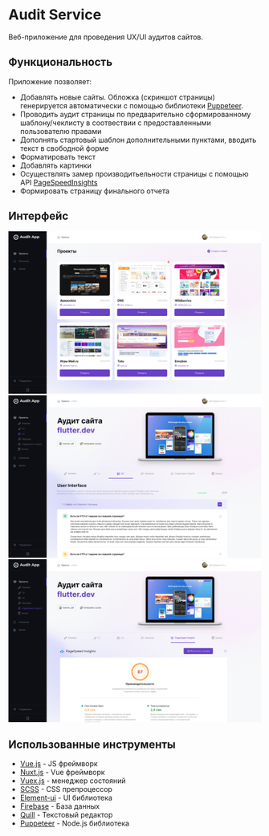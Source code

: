 # Audit Service

Веб-приложение для проведения UX/UI аудитов сайтов.


## Функциональность

Приложение позволяет:

- Добавлять новые сайты. Обложка (скриншот страницы) генерируется автоматически с помощью библиотеки [Puppeteer](https://pptr.dev/).
- Проводить аудит страницы по предварительно сформированному шаблону/чеклисту в соотвествии с предоставленными пользователю правами
- Дополнять стартовый шаблон дополнительными пунктами, вводить текст в свободной форме
- Форматировать текст
- Добавлять картинки
- Осуществлять замер производитьельности страницы с помощью API [PageSpeedInsights](https://developers.google.com/speed/docs/insights/v5/get-started?hl=ru)
- Формировать страницу финального отчета

## Интерфейс

![image](assets/img/Projects-prev.png)
![image](assets/img/UX-prev.png)
![image](assets/img/PSI-prev.png)

## Использованные инструменты

- [Vue.js](https://vuejs.org/) - JS фреймворк
- [Nuxt.js](https://nuxtjs.org/) - Vue фреймворк
- [Vuex.js](https://vuex.vuejs.org/) - менеджер состояний
- [SCSS](https://sass-lang.com/) - CSS препроцессор
- [Element-ui](https://element.eleme.io/#/en-US) - UI библиотека
- [Firebase](https://firebase.google.com/) - База данных
- [Quill](https://quilljs.com/) - Текстовый редактор
- [Puppeteer](https://pptr.dev/) - Node.js библиотека

